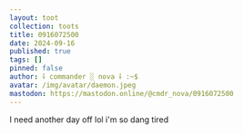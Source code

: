 ```yaml
---
layout: toot
collection: toots
title: 0916072500
date: 2024-09-16
published: true
tags: []
pinned: false
author: ⸸ commander ░ nova ⸸ :~$
avatar: /img/avatar/daemon.jpeg
mastodon: https://mastodon.online/@cmdr_nova/0916072500
---
```


I need another day off lol i'm so dang tired
